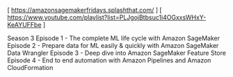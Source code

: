 
[ https://amazonsagemakerfridays.splashthat.com/ ]
[ https://www.youtube.com/playlist?list=PLJgojBtbsuc1i4OGxxsWHxY-KeAYUFFbe ]

Season 3
Episode 1 - The complete ML life cycle with Amazon SageMaker
Episode 2 - Prepare data for ML easily & quickly with Amazon SageMaker Data Wrangler
Episode 3 - Deep dive into Amazon SageMaker Feature Store
Episode 4 - End to end automation with Amazon Pipelines and Amazon CloudFormation
